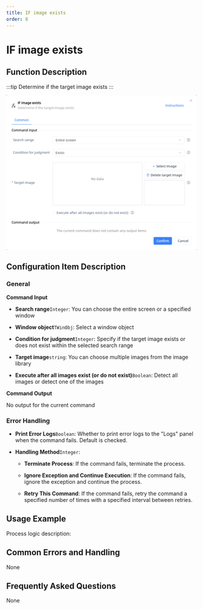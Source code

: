 ```yaml
---
title: IF image exists
order: 8
---
```


# IF image exists

## Function Description

:::tip 
Determine if the target image exists
:::

![IF image exists](../../assets/IF%20image%20exists_command.png)

## Configuration Item Description

### General

**Command Input**

- **Search range**`Integer`: You can choose the entire screen or a specified window

- **Window object**`TWinObj`: Select a window object

- **Condition for judgment**`Integer`: Specify if the target image exists or does not exist within the selected search range

- **Target image**`string`: You can choose multiple images from the image library

- **Execute after all images exist (or do not exist)**`Boolean`: Detect all images or detect one of the images


**Command Output**

No output for the current command

### Error Handling

- **Print Error Logs**`Boolean`: Whether to print error logs to the "Logs" panel when the command fails. Default is checked. 

- **Handling Method**`Integer`:

    - **Terminate Process**: If the command fails, terminate the process.

    - **Ignore Exception and Continue Execution**: If the command fails, ignore the exception and continue the process.

    - **Retry This Command**: If the command fails, retry the command a specified number of times with a specified interval between retries.

## Usage Example

Process logic description:

## Common Errors and Handling

None

## Frequently Asked Questions

None

